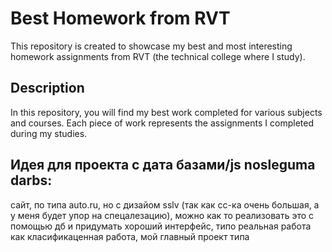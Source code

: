 # Best Homework from RVT

This repository is created to showcase my best and most interesting homework assignments from RVT (the technical college where I study).

## Description
In this repository, you will find my best work completed for various subjects and courses. Each piece of work represents the assignments I completed during my studies.

## Идея для проекта с дата базами/js nosleguma darbs:
сайт, по типа auto.ru, но с дизайом sslv (так как сс-ка очень большая, а у меня будет упор на спецалезацию), можно как то реализовать это с помощью дб и придумать хороший интерфейс, типо реальная работа как класификаценная работа, мой главный проект типа

